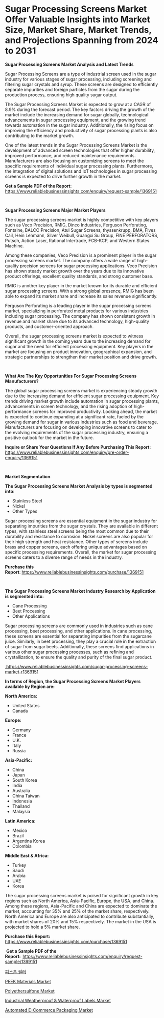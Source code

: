 <p><h1>Sugar Processing Screens Market Offer Valuable Insights into Market Size, Market Share, Market Trends, and Projections Spanning from 2024 to 2031</h1></p><p><strong>Sugar Processing Screens Market Analysis and Latest Trends</strong></p>
<p><p>Sugar Processing Screens are a type of industrial screen used in the sugar industry for various stages of sugar processing, including screening and filtering sugar crystals and syrup. These screens are designed to efficiently separate impurities and foreign particles from the sugar during the production process, ensuring high quality sugar output.</p><p>The Sugar Processing Screens Market is expected to grow at a CAGR of 8.9% during the forecast period. The key factors driving the growth of the market include the increasing demand for sugar globally, technological advancements in sugar processing equipment, and the growing trend towards automation in the sugar industry. Additionally, the rising focus on improving the efficiency and productivity of sugar processing plants is also contributing to the market growth.</p><p>One of the latest trends in the Sugar Processing Screens Market is the development of advanced screen technologies that offer higher durability, improved performance, and reduced maintenance requirements. Manufacturers are also focusing on customizing screens to meet the specific requirements of individual sugar processing plants. Furthermore, the integration of digital solutions and IoT technologies in sugar processing screens is expected to drive further growth in the market.</p></p>
<p><strong>Get a Sample PDF of the Report:&nbsp;</strong> <a href="https://www.reliablebusinessinsights.com/enquiry/request-sample/1369151">https://www.reliablebusinessinsights.com/enquiry/request-sample/1369151</a></p>
<p>&nbsp;</p>
<p><strong>Sugar Processing Screens Major Market Players</strong></p>
<p><p>The sugar processing screens market is highly competitive with key players such as Veco Precision, RMIG, Dinco Industries, Ferguson Perforating, Fontaine, BALCO Precision, Atul Sugar Screens, thyssenkrupp, BMA, Fives Cail, Hein Lehmann, Silver Weibull, Guangxi Su Group, FINE PERFORATORS, Putsch, Action Laser, Rational Intertrade, FCB-KCP, and Western States Machine.</p><p>Among these companies, Veco Precision is a prominent player in the sugar processing screens market. The company offers a wide range of high-quality precision screens for sugar processing applications. Veco Precision has shown steady market growth over the years due to its innovative product offerings, excellent quality standards, and strong customer base.</p><p>RMIG is another key player in the market known for its durable and efficient sugar processing screens. With a strong global presence, RMIG has been able to expand its market share and increase its sales revenue significantly.</p><p>Ferguson Perforating is a leading player in the sugar processing screens market, specializing in perforated metal products for various industries including sugar processing. The company has shown consistent growth in revenue and market share due to its advanced technology, high-quality products, and customer-oriented approach.</p><p>Overall, the sugar processing screens market is expected to witness significant growth in the coming years due to the increasing demand for sugar and the need for efficient processing equipment. Key players in the market are focusing on product innovation, geographical expansion, and strategic partnerships to strengthen their market position and drive growth.</p></p>
<p>&nbsp;</p>
<p><strong>What Are The Key Opportunities For Sugar Processing Screens Manufacturers?</strong></p>
<p><p>The global sugar processing screens market is experiencing steady growth due to the increasing demand for efficient sugar processing equipment. Key trends driving market growth include automation in sugar processing plants, advancements in screen technology, and the rising adoption of high-performance screens for improved productivity. Looking ahead, the market is expected to continue expanding at a significant rate, fueled by the growing demand for sugar in various industries such as food and beverage. Manufacturers are focusing on developing innovative screens to cater to the evolving requirements of the sugar processing industry, ensuring a positive outlook for the market in the future.</p></p>
<p><strong>Inquire or Share Your Questions If Any Before Purchasing This Report:</strong> <a href="https://www.reliablebusinessinsights.com/enquiry/pre-order-enquiry/1369151">https://www.reliablebusinessinsights.com/enquiry/pre-order-enquiry/1369151</a></p>
<p>&nbsp;</p>
<p><strong>Market Segmentation</strong></p>
<p><strong>The Sugar Processing Screens Market Analysis by types is segmented into:</strong></p>
<p><ul><li>Stainless Steel</li><li>Nickel</li><li>Other Types</li></ul></p>
<p><p>Sugar processing screens are essential equipment in the sugar industry for separating impurities from the sugar crystals. They are available in different types, with stainless steel screens being the most common due to their durability and resistance to corrosion. Nickel screens are also popular for their high strength and heat resistance. Other types of screens include brass and copper screens, each offering unique advantages based on specific processing requirements. Overall, the market for sugar processing screens caters to a diverse range of needs in the industry.</p></p>
<p><strong>Purchase this Report:&nbsp;</strong><a href="https://www.reliablebusinessinsights.com/purchase/1369151">https://www.reliablebusinessinsights.com/purchase/1369151</a></p>
<p>&nbsp;</p>
<p><strong>The Sugar Processing Screens Market Industry Research by Application is segmented into:</strong></p>
<p><ul><li>Cane Processing</li><li>Beet Processing</li><li>Other Applications</li></ul></p>
<p><p>Sugar processing screens are commonly used in industries such as cane processing, beet processing, and other applications. In cane processing, these screens are essential for separating impurities from the sugarcane juice. Similarly, in beet processing, they play a crucial role in the extraction of sugar from sugar beets. Additionally, these screens find applications in various other sugar processing processes, such as refining and crystallization, to ensure the quality and purity of the final sugar product.</p></p>
<p><a href="https://www.reliablebusinessinsights.com/sugar-processing-screens-market-r1369151">&nbsp;https://www.reliablebusinessinsights.com/sugar-processing-screens-market-r1369151</a></p>
<p><strong>In terms of Region, the Sugar Processing Screens Market Players available by Region are:</strong></p>
<p>
    <p> <strong> North America: </strong>
        <ul>
            <li>United States</li>
            <li>Canada</li>
        </ul>
        </p> 
    <p> <strong> Europe: </strong>
        <ul>
            <li>Germany</li>
            <li>France</li>
            <li>U.K.</li>
            <li>Italy</li>
            <li>Russia</li>
        </ul>
        </p> 
    <p> <strong> Asia-Pacific: </strong>
        <ul>
            <li>China</li>
            <li>Japan</li>
            <li>South Korea</li>
            <li>India</li>
            <li>Australia</li>
            <li>China Taiwan</li>
            <li>Indonesia</li>
            <li>Thailand</li>
            <li>Malaysia</li>
        </ul>
        </p> 
    <p> <strong> Latin America: </strong>
        <ul>
            <li>Mexico</li>
            <li>Brazil</li>
            <li>Argentina Korea</li>
            <li>Colombia</li>
        </ul>
        </p> 
    <p> <strong> Middle East & Africa: </strong>
        <ul>
            <li>Turkey</li>
            <li>Saudi</li>
            <li>Arabia</li>
            <li>UAE</li>
            <li>Korea</li>
        </ul>
    </p>
    </p>
<p><p>The sugar processing screens market is poised for significant growth in key regions such as North America, Asia-Pacific, Europe, the USA, and China. Among these regions, Asia-Pacific and China are expected to dominate the market, accounting for 35% and 25% of the market share, respectively. North America and Europe are also anticipated to contribute substantially, with market shares of 20% and 15% respectively. The market in the USA is projected to hold a 5% market share.</p></p>
<p><strong>Purchase this Report: </strong><a href="https://www.reliablebusinessinsights.com/purchase/1369151">https://www.reliablebusinessinsights.com/purchase/1369151</a></p>
<p>&nbsp;<strong>Get a Sample PDF of the Report:&nbsp;&nbsp;</strong><a href="https://www.reliablebusinessinsights.com/enquiry/request-sample/1369151">https://www.reliablebusinessinsights.com/enquiry/request-sample/1369151</a></p>
<p><strong></strong></p>
<p><p><a href="https://medium.com/@deonnorh89/%ED%94%BC%EC%8A%A4%ED%86%A4-%ED%95%84%EB%9F%AC-%EC%8B%9C%EC%9E%A5-%EA%B7%9C%EB%AA%A8-%EB%B0%8F-%EC%8B%9C%EC%9E%A5-%EB%8F%99%ED%96%A5-%EC%99%84%EC%A0%84%ED%95%9C-%EC%82%B0%EC%97%85-%EA%B0%9C%EC%9A%94-2024%EB%85%84%EB%B6%80%ED%84%B0-2031%EB%85%84-35c576cf282b">피스톤 필러</a></p><p><a href="https://www.linkedin.com/pulse/peek-materials-market-forecasts-trends-impact-analysis-2024-epirf?trackingId=bMo6DySrdu8goOnBARt%2Bmw%3D%3D">PEEK Materials Market</a></p><p><a href="https://www.linkedin.com/pulse/polyethersulfone-market-size-amp-share-analysis-growth-trends-2xqqf?trackingId=n5ukHZYeygIccXTyiJ8P8A%3D%3D">Polyethersulfone Market</a></p><p><a href="https://github.com/ChiragRP21/Market-Research-Report-List-5/blob/main/industrial-weatherproof-waterproof-labels-market.md">Industrial Weatherproof & Waterproof Labels Market</a></p><p><a href="https://github.com/cecuraprangm/Market-Research-Report-List-3/blob/main/automated-e-commerce-packaging-market.md">Automated E-Commerce Packaging Market</a></p></p>